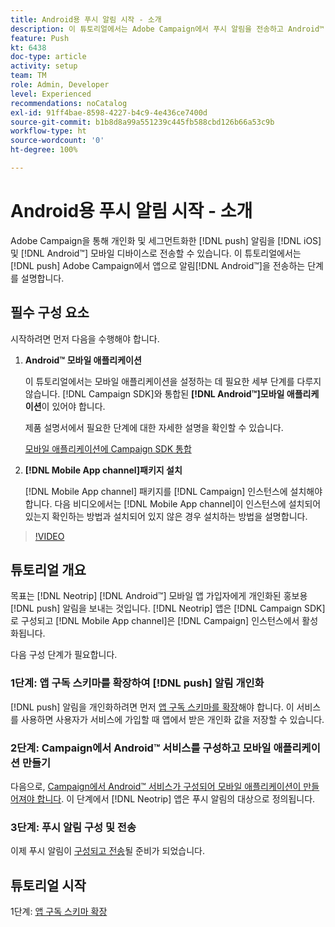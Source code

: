 ```yaml
---
title: Android용 푸시 알림 시작 - 소개
description: 이 튜토리얼에서는 Adobe Campaign에서 푸시 알림을 전송하고 Android™ 앱에서 해당 알림을 받는 것과 관련된 단계를 안내합니다.
feature: Push
kt: 6438
doc-type: article
activity: setup
team: TM
role: Admin, Developer
level: Experienced
recommendations: noCatalog
exl-id: 91ff4bae-8598-4227-b4c9-4e436ce7400d
source-git-commit: b1b8d8a99a551239c445fb588cbd126b66a53c9b
workflow-type: ht
source-wordcount: '0'
ht-degree: 100%

---
```


# Android용 푸시 알림 시작 - 소개

Adobe Campaign을 통해 개인화 및 세그먼트화한 [!DNL push] 알림을 [!DNL iOS] 및 [!DNL Android™] 모바일 디바이스로 전송할 수 있습니다. 이 튜토리얼에서는 [!DNL push] Adobe Campaign에서 앱으로 알림[!DNL Android™]을 전송하는 단계를 설명합니다.

## 필수 구성 요소

시작하려면 먼저 다음을 수행해야 합니다.

1) **Android™ 모바일 애플리케이션**

   이 튜토리얼에서는 모바일 애플리케이션을 설정하는 데 필요한 세부 단계를 다루지 않습니다. [!DNL Campaign SDK]와 통합된 **[!DNL Android™]모바일 애플리케이션**&#x200B;이 있어야 합니다.

   제품 설명서에서 필요한 단계에 대한 자세한 설명을 확인할 수 있습니다.

   [모바일 애플리케이션에 Campaign SDK 통합](https://experienceleague.adobe.com/docs/campaign-classic/using/sending-messages/sending-push-notifications/integrating-campaign-sdk-into-the-mobile-application.html?lang=ko)

2) **[!DNL Mobile App channel]패키지 설치**

   [!DNL Mobile App channel] 패키지를 [!DNL Campaign] 인스턴스에 설치해야 합니다. 다음 비디오에서는 [!DNL Mobile App channel]이 인스턴스에 설치되어 있는지 확인하는 방법과 설치되어 있지 않은 경우 설치하는 방법을 설명합니다.

>[!VIDEO](https://video.tv.adobe.com/v/326544?quality=12&learn=on)

## 튜토리얼 개요

목표는 [!DNL Neotrip] [!DNL Android™] 모바일 앱 가입자에게 개인화된 홍보용 [!DNL push] 알림을 보내는 것입니다. [!DNL Neotrip] 앱은 [!DNL Campaign SDK]로 구성되고 [!DNL Mobile App channel]은 [!DNL Campaign] 인스턴스에서 활성화됩니다.

다음 구성 단계가 필요합니다.

### 1단계: 앱 구독 스키마를 확장하여 [!DNL push] 알림 개인화

[!DNL push] 알림을 개인화하려면 먼저 [앱 구독 스키마를 확장](/help/tutorial-get-started-with-push-notifications-for-android/extend-the-app-subscription-schema.md)해야 합니다. 이 서비스를 사용하면 사용자가 서비스에 가입할 때 앱에서 받은 개인화 값을 저장할 수 있습니다.

### 2단계: Campaign에서 Android™ 서비스를 구성하고 모바일 애플리케이션 만들기

다음으로, [Campaign에서 Android™ 서비스가 구성되어 모바일 애플리케이션이 만들어져야 합니다](/help/tutorial-get-started-with-push-notifications-for-android/configure-an-android-service-in-campaign.md). 이 단계에서 [!DNL Neotrip] 앱은 푸시 알림의 대상으로 정의됩니다.

### 3단계: 푸시 알림 구성 및 전송

이제 푸시 알림이 [구성되고 전송](/help/tutorial-get-started-with-push-notifications-for-android/configure-and-send-push-notifications.md)될 준비가 되었습니다.

## 튜토리얼 시작

1단계: [앱 구독 스키마 확장](/help/tutorial-get-started-with-push-notifications-for-android/extend-the-app-subscription-schema.md)
